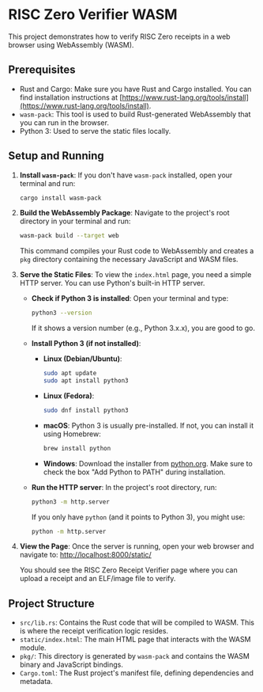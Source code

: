 # RISC Zero Verifier WASM

This project demonstrates how to verify RISC Zero receipts in a web browser using WebAssembly (WASM).

## Prerequisites

- Rust and Cargo: Make sure you have Rust and Cargo installed. You can find installation instructions at [https://www.rust-lang.org/tools/install](https://www.rust-lang.org/tools/install).
- `wasm-pack`: This tool is used to build Rust-generated WebAssembly that you can run in the browser.
- Python 3: Used to serve the static files locally.

## Setup and Running

1.  **Install `wasm-pack`**:
    If you don't have `wasm-pack` installed, open your terminal and run:
    ```bash
    cargo install wasm-pack
    ```

2.  **Build the WebAssembly Package**:
    Navigate to the project's root directory in your terminal and run:
    ```bash
    wasm-pack build --target web
    ```
    This command compiles your Rust code to WebAssembly and creates a `pkg` directory containing the necessary JavaScript and WASM files.

3.  **Serve the Static Files**:
    To view the `index.html` page, you need a simple HTTP server. You can use Python's built-in HTTP server.

    *   **Check if Python 3 is installed**:
        Open your terminal and type:
        ```bash
        python3 --version
        ```
        If it shows a version number (e.g., Python 3.x.x), you are good to go.

    *   **Install Python 3 (if not installed)**:
        -   **Linux (Debian/Ubuntu)**:
            ```bash
            sudo apt update
            sudo apt install python3
            ```
        -   **Linux (Fedora)**:
            ```bash
            sudo dnf install python3
            ```
        -   **macOS**: Python 3 is usually pre-installed. If not, you can install it using Homebrew:
            ```bash
            brew install python
            ```
        -   **Windows**: Download the installer from [python.org](https://www.python.org/downloads/). Make sure to check the box "Add Python to PATH" during installation.

    *   **Run the HTTP server**:
        In the project's root directory, run:
        ```bash
        python3 -m http.server
        ```
        If you only have `python` (and it points to Python 3), you might use:
        ```bash
        python -m http.server
        ```

4.  **View the Page**:
    Once the server is running, open your web browser and navigate to:
    [http://localhost:8000/static/](http://localhost:8000/static/)

    You should see the RISC Zero Receipt Verifier page where you can upload a receipt and an ELF/image file to verify.

## Project Structure

-   `src/lib.rs`: Contains the Rust code that will be compiled to WASM. This is where the receipt verification logic resides.
-   `static/index.html`: The main HTML page that interacts with the WASM module.
-   `pkg/`: This directory is generated by `wasm-pack` and contains the WASM binary and JavaScript bindings.
-   `Cargo.toml`: The Rust project's manifest file, defining dependencies and metadata.
